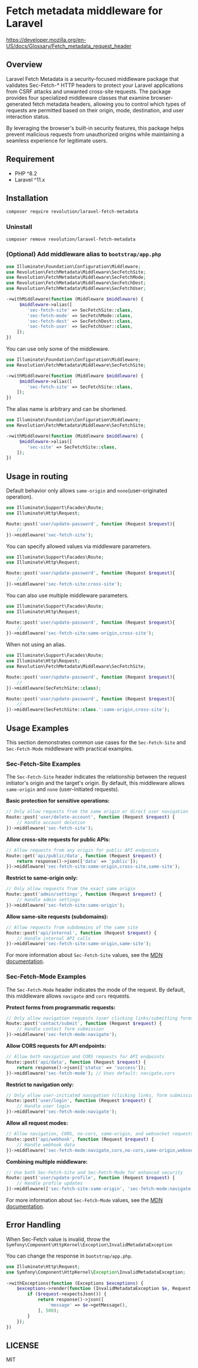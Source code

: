# Fetch metadata middleware for Laravel

https://developer.mozilla.org/en-US/docs/Glossary/Fetch_metadata_request_header

## Overview

Laravel Fetch Metadata is a security-focused middleware package that validates Sec-Fetch-* HTTP headers to protect your Laravel applications from CSRF attacks and unwanted cross-site requests. The package provides four specialized middleware classes that examine browser-generated fetch metadata headers, allowing you to control which types of requests are permitted based on their origin, mode, destination, and user interaction status.

By leveraging the browser's built-in security features, this package helps prevent malicious requests from unauthorized origins while maintaining a seamless experience for legitimate users.

## Requirement

- PHP ^8.2
- Laravel ^11.x

## Installation

```bash
composer require revolution/laravel-fetch-metadata
```

### Uninstall

```bash
composer remove revolution/laravel-fetch-metadata
```

### (Optional) Add middleware alias to `bootstrap/app.php`

```php
use Illuminate\Foundation\Configuration\Middleware;
use Revolution\FetchMetadata\Middleware\SecFetchSite;
use Revolution\FetchMetadata\Middleware\SecFetchMode;
use Revolution\FetchMetadata\Middleware\SecFetchDest;
use Revolution\FetchMetadata\Middleware\SecFetchUser;

->withMiddleware(function (Middleware $middleware) {
     $middleware->alias([
        'sec-fetch-site' => SecFetchSite::class,
        'sec-fetch-mode' => SecFetchMode::class,
        'sec-fetch-dest' => SecFetchDest::class,
        'sec-fetch-user' => SecFetchUser::class,
    ]);
})
```

You can use only some of the middleware.

```php
use Illuminate\Foundation\Configuration\Middleware;
use Revolution\FetchMetadata\Middleware\SecFetchSite;

->withMiddleware(function (Middleware $middleware) {
     $middleware->alias([
        'sec-fetch-site' => SecFetchSite::class,
    ]);
})
```

The alias name is arbitrary and can be shortened.

```php
use Illuminate\Foundation\Configuration\Middleware;
use Revolution\FetchMetadata\Middleware\SecFetchSite;

->withMiddleware(function (Middleware $middleware) {
     $middleware->alias([
        'sec-site' => SecFetchSite::class,
    ]);
})
```

## Usage in routing
Default behavior only allows `same-origin` and `none`(user-originated operation).

```php
use Illuminate\Support\Facades\Route;
use Illuminate\Http\Request;

Route::post('user/update-password', function (Request $request){
    //
})->middleware('sec-fetch-site');
```

You can specify allowed values via middleware parameters.

```php
use Illuminate\Support\Facades\Route;
use Illuminate\Http\Request;

Route::post('user/update-password', function (Request $request){
    //
})->middleware('sec-fetch-site:cross-site');
```

You can also use multiple middleware parameters.

```php
use Illuminate\Support\Facades\Route;
use Illuminate\Http\Request;

Route::post('user/update-password', function (Request $request){
    //
})->middleware('sec-fetch-site:same-origin,cross-site');
```

When not using an alias.

```php
use Illuminate\Support\Facades\Route;
use Illuminate\Http\Request;
use Revolution\FetchMetadata\Middleware\SecFetchSite;

Route::post('user/update-password', function (Request $request){
    //
})->middleware(SecFetchSite::class);

Route::post('user/update-password', function (Request $request){
    //
})->middleware(SecFetchSite::class.':same-origin,cross-site');
```

## Usage Examples

This section demonstrates common use cases for the `Sec-Fetch-Site` and `Sec-Fetch-Mode` middleware with practical examples.

### Sec-Fetch-Site Examples

The `Sec-Fetch-Site` header indicates the relationship between the request initiator's origin and the target's origin. By default, this middleware allows `same-origin` and `none` (user-initiated requests).

**Basic protection for sensitive operations:**
```php
// Only allow requests from the same origin or direct user navigation
Route::post('user/delete-account', function (Request $request) {
    // Handle account deletion
})->middleware('sec-fetch-site');
```

**Allow cross-site requests for public APIs:**
```php
// Allow requests from any origin for public API endpoints
Route::get('api/public/data', function (Request $request) {
    return response()->json(['data' => 'public']);
})->middleware('sec-fetch-site:same-origin,cross-site,same-site');
```

**Restrict to same-origin only:**
```php
// Only allow requests from the exact same origin
Route::post('admin/settings', function (Request $request) {
    // Handle admin settings
})->middleware('sec-fetch-site:same-origin');
```

**Allow same-site requests (subdomains):**
```php
// Allow requests from subdomains of the same site
Route::post('api/internal', function (Request $request) {
    // Handle internal API calls
})->middleware('sec-fetch-site:same-origin,same-site');
```

For more information about `Sec-Fetch-Site` values, see the [MDN documentation](https://developer.mozilla.org/en-US/docs/Web/HTTP/Headers/Sec-Fetch-Site).

### Sec-Fetch-Mode Examples

The `Sec-Fetch-Mode` header indicates the mode of the request. By default, this middleware allows `navigate` and `cors` requests.

**Protect forms from programmatic requests:**
```php
// Only allow navigation requests (user clicking links/submitting forms)
Route::post('contact/submit', function (Request $request) {
    // Handle contact form submission
})->middleware('sec-fetch-mode:navigate');
```

**Allow CORS requests for API endpoints:**
```php
// Allow both navigation and CORS requests for API endpoints
Route::post('api/data', function (Request $request) {
    return response()->json(['status' => 'success']);
})->middleware('sec-fetch-mode'); // Uses default: navigate,cors
```

**Restrict to navigation only:**
```php
// Only allow user-initiated navigation (clicking links, form submissions)
Route::post('user/login', function (Request $request) {
    // Handle user login
})->middleware('sec-fetch-mode:navigate');
```

**Allow all request modes:**
```php
// Allow navigation, CORS, no-cors, same-origin, and websocket requests
Route::post('api/webhook', function (Request $request) {
    // Handle webhook data
})->middleware('sec-fetch-mode:navigate,cors,no-cors,same-origin,websocket');
```

**Combining multiple middleware:**
```php
// Use both Sec-Fetch-Site and Sec-Fetch-Mode for enhanced security
Route::post('user/update-profile', function (Request $request) {
    // Handle profile updates
})->middleware(['sec-fetch-site:same-origin', 'sec-fetch-mode:navigate']);
```

For more information about `Sec-Fetch-Mode` values, see the [MDN documentation](https://developer.mozilla.org/en-US/docs/Web/HTTP/Headers/Sec-Fetch-Mode).

## Error Handling
When Sec-Fetch value is invalid, throw the `Symfony\Component\HttpKernel\Exception\InvalidMetadataException`

You can change the response in `bootstrap/app.php`.

```php
use Illuminate\Http\Request;
use Symfony\Component\HttpKernel\Exception\InvalidMetadataException;
 
->withExceptions(function (Exceptions $exceptions) {
    $exceptions->render(function (InvalidMetadataException $e, Request $request) {
        if ($request->expectsJson()) {
            return response()->json([
                'message' => $e->getMessage(),
            ], 500);
        }
    });
})
```

## LICENSE

MIT
